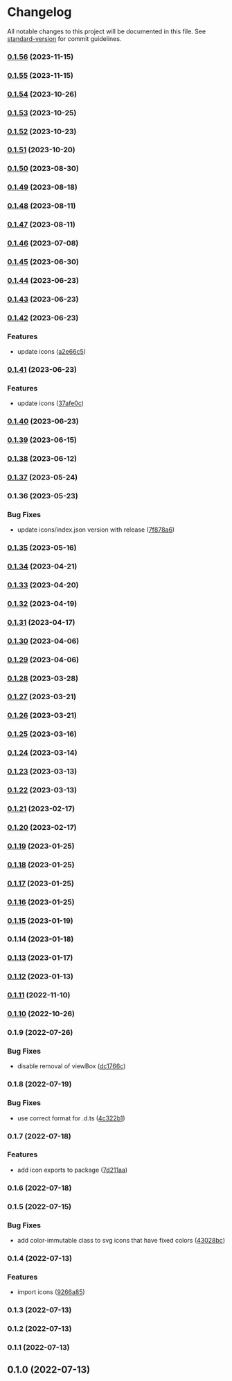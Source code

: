 # Changelog

All notable changes to this project will be documented in this file. See [standard-version](https://github.com/conventional-changelog/standard-version) for commit guidelines.

### [0.1.56](https://github.com/sbb-design-systems/sbb-icons/compare/v0.1.55...v0.1.56) (2023-11-15)

### [0.1.55](https://github.com/sbb-design-systems/sbb-icons/compare/v0.1.54...v0.1.55) (2023-11-15)

### [0.1.54](https://github.com/sbb-design-systems/sbb-icons/compare/v0.1.53...v0.1.54) (2023-10-26)

### [0.1.53](https://github.com/sbb-design-systems/sbb-icons/compare/v0.1.52...v0.1.53) (2023-10-25)

### [0.1.52](https://github.com/sbb-design-systems/sbb-icons/compare/v0.1.51...v0.1.52) (2023-10-23)

### [0.1.51](https://github.com/sbb-design-systems/sbb-icons/compare/v0.1.50...v0.1.51) (2023-10-20)

### [0.1.50](https://github.com/sbb-design-systems/sbb-icons/compare/v0.1.49...v0.1.50) (2023-08-30)

### [0.1.49](https://github.com/sbb-design-systems/sbb-icons/compare/v0.1.48...v0.1.49) (2023-08-18)

### [0.1.48](https://github.com/sbb-design-systems/sbb-icons/compare/v0.1.47...v0.1.48) (2023-08-11)

### [0.1.47](https://github.com/sbb-design-systems/sbb-icons/compare/v0.1.46...v0.1.47) (2023-08-11)

### [0.1.46](https://github.com/sbb-design-systems/sbb-icons/compare/v0.1.45...v0.1.46) (2023-07-08)

### [0.1.45](https://github.com/sbb-design-systems/sbb-icons/compare/v0.1.44...v0.1.45) (2023-06-30)

### [0.1.44](https://github.com/sbb-design-systems/sbb-icons/compare/v0.1.43...v0.1.44) (2023-06-23)

### [0.1.43](https://github.com/sbb-design-systems/sbb-icons/compare/v0.1.42...v0.1.43) (2023-06-23)

### [0.1.42](https://github.com/sbb-design-systems/sbb-icons/compare/v0.1.41...v0.1.42) (2023-06-23)


### Features

* update icons ([a2e66c5](https://github.com/sbb-design-systems/sbb-icons/commit/a2e66c5741cccc2ab6103f4c9eb9faaa76cf5cb5))

### [0.1.41](https://github.com/sbb-design-systems/sbb-icons/compare/v0.1.40...v0.1.41) (2023-06-23)


### Features

* update icons ([37afe0c](https://github.com/sbb-design-systems/sbb-icons/commit/37afe0cc62ed9c6ec941aeebab7115b5a344820a))

### [0.1.40](https://github.com/sbb-design-systems/sbb-icons/compare/v0.1.39...v0.1.40) (2023-06-23)

### [0.1.39](https://github.com/sbb-design-systems/sbb-icons/compare/v0.1.38...v0.1.39) (2023-06-15)

### [0.1.38](https://github.com/sbb-design-systems/sbb-icons/compare/v0.1.37...v0.1.38) (2023-06-12)

### [0.1.37](https://github.com/sbb-design-systems/sbb-icons/compare/v0.1.36...v0.1.37) (2023-05-24)

### 0.1.36 (2023-05-23)


### Bug Fixes

* update icons/index.json version with release ([7f878a6](https://github.com/sbb-design-systems/sbb-icons/commit/7f878a64e6ae5449cfc83d92c4480816189c9a39))

### [0.1.35](https://github.com/sbb-design-systems/sbb-icons/compare/v0.1.34...v0.1.35) (2023-05-16)

### [0.1.34](https://github.com/sbb-design-systems/sbb-icons/compare/v0.1.33...v0.1.34) (2023-04-21)

### [0.1.33](https://github.com/sbb-design-systems/sbb-icons/compare/v0.1.32...v0.1.33) (2023-04-20)

### [0.1.32](https://github.com/sbb-design-systems/sbb-icons/compare/v0.1.31...v0.1.32) (2023-04-19)

### [0.1.31](https://github.com/sbb-design-systems/sbb-icons/compare/v0.1.30...v0.1.31) (2023-04-17)

### [0.1.30](https://github.com/sbb-design-systems/sbb-icons/compare/v0.1.29...v0.1.30) (2023-04-06)

### [0.1.29](https://github.com/sbb-design-systems/sbb-icons/compare/v0.1.28...v0.1.29) (2023-04-06)

### [0.1.28](https://github.com/sbb-design-systems/sbb-icons/compare/v0.1.27...v0.1.28) (2023-03-28)

### [0.1.27](https://github.com/sbb-design-systems/sbb-icons/compare/v0.1.26...v0.1.27) (2023-03-21)

### [0.1.26](https://github.com/sbb-design-systems/sbb-icons/compare/v0.1.25...v0.1.26) (2023-03-21)

### [0.1.25](https://github.com/sbb-design-systems/sbb-icons/compare/v0.1.24...v0.1.25) (2023-03-16)

### [0.1.24](https://github.com/sbb-design-systems/sbb-icons/compare/v0.1.23...v0.1.24) (2023-03-14)

### [0.1.23](https://github.com/sbb-design-systems/sbb-icons/compare/v0.1.22...v0.1.23) (2023-03-13)

### [0.1.22](https://github.com/sbb-design-systems/sbb-icons/compare/v0.1.21...v0.1.22) (2023-03-13)

### [0.1.21](https://github.com/sbb-design-systems/sbb-icons/compare/v0.1.20...v0.1.21) (2023-02-17)

### [0.1.20](https://github.com/sbb-design-systems/sbb-icons/compare/v0.1.19...v0.1.20) (2023-02-17)

### [0.1.19](https://github.com/sbb-design-systems/sbb-icons/compare/v0.1.18...v0.1.19) (2023-01-25)

### [0.1.18](https://github.com/sbb-design-systems/sbb-icons/compare/v0.1.17...v0.1.18) (2023-01-25)

### [0.1.17](https://github.com/sbb-design-systems/sbb-icons/compare/v0.1.16...v0.1.17) (2023-01-25)

### [0.1.16](https://github.com/sbb-design-systems/sbb-icons/compare/v0.1.15...v0.1.16) (2023-01-25)

### [0.1.15](https://github.com/sbb-design-systems/sbb-icons/compare/v0.1.14...v0.1.15) (2023-01-19)

### 0.1.14 (2023-01-18)

### [0.1.13](https://github.com/sbb-design-systems/sbb-icons/compare/v0.1.12...v0.1.13) (2023-01-17)

### [0.1.12](https://github.com/sbb-design-systems/sbb-icons/compare/v0.1.11...v0.1.12) (2023-01-13)

### [0.1.11](https://github.com/sbb-design-systems/sbb-icons/compare/v0.1.10...v0.1.11) (2022-11-10)

### [0.1.10](https://github.com/sbb-design-systems/sbb-icons/compare/v0.1.9...v0.1.10) (2022-10-26)

### 0.1.9 (2022-07-26)


### Bug Fixes

* disable removal of viewBox ([dc1766c](https://github.com/sbb-design-systems/sbb-icons/commit/dc1766ce948920babf012752593f83e7c0d58e6f))

### 0.1.8 (2022-07-19)


### Bug Fixes

* use correct format for .d.ts ([4c322b1](https://github.com/sbb-design-systems/sbb-icons/commit/4c322b1c20557260acb4b7c8757c123da9fa44d5))

### 0.1.7 (2022-07-18)


### Features

* add icon exports to package ([7d211aa](https://github.com/sbb-design-systems/sbb-icons/commit/7d211aa479936d19ef5a3371bfab626511739d7a))

### 0.1.6 (2022-07-18)

### 0.1.5 (2022-07-15)


### Bug Fixes

* add color-immutable class to svg icons that have fixed colors ([43028bc](https://github.com/sbb-design-systems/sbb-icons/commit/43028bc2f7b7f08c6016e471d918a740873963c0))

### 0.1.4 (2022-07-13)


### Features

* import icons ([9266a85](https://github.com/sbb-design-systems/sbb-icons/commit/9266a85c0e2b1980fbe78bab96a4969f15586bbb))

### 0.1.3 (2022-07-13)

### 0.1.2 (2022-07-13)

### 0.1.1 (2022-07-13)

## 0.1.0 (2022-07-13)
